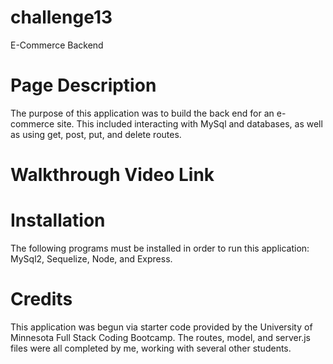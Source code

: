 # challenge13
E-Commerce Backend

# Page Description

The purpose of this application was to build the back end for an e-commerce site. This included interacting with MySql and databases, as well as using get, post, put, and delete routes.

# Walkthrough Video Link



# Installation

The following programs must be installed in order to run this application: MySql2, Sequelize, Node, and Express. 

# Credits
This application was begun via starter code provided by the University of Minnesota Full Stack Coding Bootcamp. The routes, model, and server.js files were all completed by me, working with several other students.
